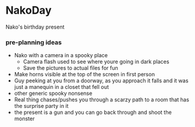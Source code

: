 # NakoDay
Nako's birthday present

### pre-planning ideas
- Nako with a camera in a spooky place
  - Camera flash used to see where youre going in dark places
  - Save the pictures to actual files for fun
- Make horns visible at the top of the screen in first person
- Guy peeking at you from a doorway, as you approach it falls and it was just a manequin in a closet that fell out
- other generic spooky nonsense
- Real thing chases/pushes you through a scarzy path to a room that has the surprise party in it
- the present is a gun and you can go back through and shoot the monster
